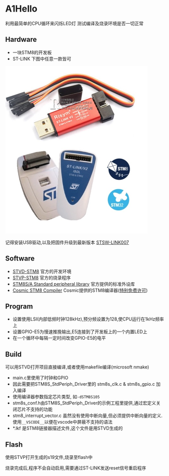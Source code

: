 # A1Hello
利用最简单的CPU循环来闪烁LED灯
测试编译及烧录环境是否一切正常

## Hardware
+ 一块STM8的开发板
+ ST-LINK 下图中任意一款皆可

![st-link](st-link.jpg)

记得安装USB驱动,以及把固件升级到最新版本
[STSW-LINK007](https://www.st.com/en/development-tools/stsw-link007.html)

## Software
+ [STVD-STM8](https://www.st.com/en/development-tools/stvd-stm8.html) 官方的开发环境
+ [STVP-STM8](https://www.st.com/en/development-tools/stvp-stm8.html) 官方的烧录程序
+ [STM8S/A Standard peripheral library](https://www.st.com/en/embedded-software/stsw-stm8069.html) 官方提供的标准外设库
+ [Cosmic STM8 Compiler](https://www.cosmicsoftware.com/stm8.php) Cosmic提供的STM8编译器([特别免费许可](https://www.cosmicsoftware.com/download_stm8_free.php))

## Program
 + 设置使用LSI(内部低频时钟128kHz),预分频设置为128,使CPU运行在1kHz频率上
 + 设置GPIO-E5为慢速推挽输出,E5连接到了开发板上的一个内置LED上
 + 在一个循环中每隔一定时间改变GPIO-E5的电平

## Build
可以用STVD打开项目直接编译,或者使用makefile编译(microsoft nmake)
+ main.c里使用了时钟和GPIO
+ 因此需要把STM8S_StdPeriph_Driver里的 stm8s_clk.c & stm8s_gpio.c 加入编译
+ 使用编译器参数指定芯片类型, 如`-dSTM8S105`
+ stm8s_conf.h由STM8S_StdPeriph_Driver的示例工程里提供,通过宏定义关闭芯片不支持的功能
+ stm8_interrupt_vector.c 虽然没有使用中断向量,但必须提供中断向量的定义.使用`__VSCODE__`以便在vscode中屏蔽不支持的语法
+ *.lkf 是STM8链接器描述文件,这个文件是用STVD生成的

## Flash
使用STVP打开生成的s19文件,烧录至flash中

烧录完成后,程序不会自动启用,需要通过ST-LINK发送reset信号重启程序